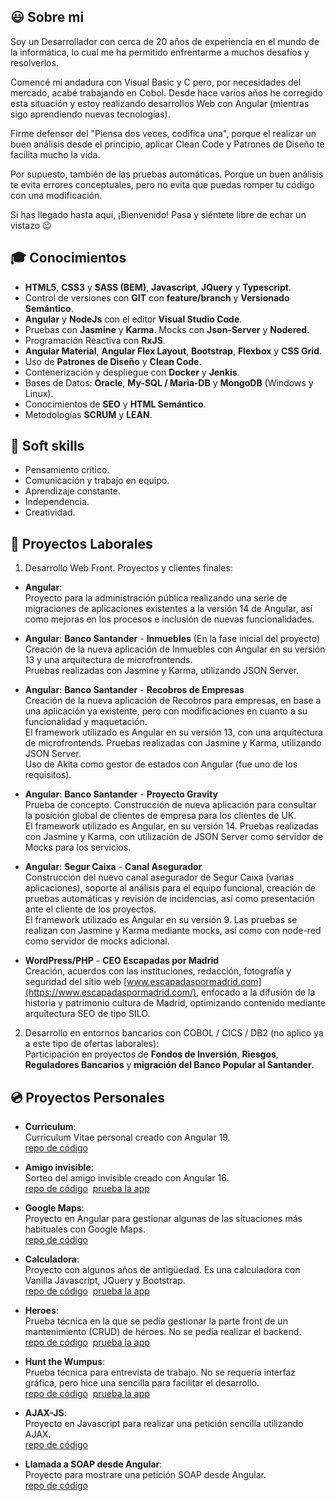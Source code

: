 ## :smiley: Sobre mi

Soy un Desarrollador con cerca de 20 años de experiencia en el mundo de la informática, lo cual me ha permitido enfrentarme a muchos desafíos y resolverlos.

Comencé mi andadura con Visual Basic y C pero, por necesidades del mercado, acabé trabajando en Cobol. Desde hace varios años he corregido esta situación y estoy realizando desarrollos Web con Angular (mientras sigo aprendiendo nuevas tecnologías).

Firme defensor del "Piensa dos veces, codifica una", porque el realizar un buen análisis desde el principio, aplicar Clean Code y Patrones de Diseño te facilita mucho la vida.

Por supuesto, también de las pruebas automáticas. Porque un buen análisis te evita errores conceptuales, pero no evita que puedas romper tu código con una modificación.

Si has llegado hasta aquí, ¡Bienvenido! Pasa y siéntete libre de echar un vistazo :wink:  

## :mortar_board: Conocimientos

- **HTML5**, **CSS3** y **SASS (BEM)**, **Javascript**, **JQuery** y **Typescript**.
- Control de versiones con **GIT** con **feature/branch** y **Versionado Semántico**.
- **Angular** y **NodeJs** con el editor **Visual Studio Code**.
- Pruebas con **Jasmine** y **Karma**. Mocks con **Json-Server** y **Nodered**.
- Programación Reactiva con **RxJS**.
- **Angular Material**, **Angular Flex Layout**, **Bootstrap**, **Flexbox** y **CSS Grid**.
- Uso de **Patrones de Diseño** y **Clean Code**.
- Contenerización y despliegue con **Docker** y **Jenkis**.
- Bases de Datos: **Oracle**, **My-SQL / Maria-DB** y **MongoDB** (Windows y Linux).
- Conocimientos de **SEO** y **HTML Semántico**.
- Metodologías **SCRUM** y **LEAN**.

## :two_men_holding_hands: Soft skills

- Pensamiento crítico.
- Comunicación y trabajo en equipo.
- Aprendizaje constante.
- Independencia.
- Creatividad.

## :triangular_ruler: Proyectos Laborales

1. Desarrollo Web Front. Proyectos y clientes finales:

  - **Angular**:\
    Proyecto para la administración pública realizando una serie de migraciones de aplicaciones existentes a la versión 14 de Angular, así como
mejoras en los procesos e inclusión de nuevas funcionalidades.

  - **Angular**: **Banco Santander** - **Inmuebles** (En la fase inicial del proyecto)\
    Creación de la nueva aplicación de Inmuebles con Angular en su versión 13 y una arquitectura de microfrontends.\
    Pruebas realizadas con Jasmine y Karma, utilizando JSON Server.

  - **Angular**: **Banco Santander** - **Recobros de Empresas**\
    Creación de la nueva aplicación de Recobros para empresas, en base a una aplicación ya existente, pero con modificaciones en cuanto a su funcionalidad y maquetación.\
    El framework utilizado es Angular en su versión 13, con una arquitectura de microfrontends. Pruebas realizadas con Jasmine y Karma, utilizando JSON Server.\
    Uso de Akita como gestor de estados con Angular (fue uno de los requisitos).

  - **Angular**: **Banco Santander** - **Proyecto Gravity**\
    Prueba de concepto. Construcción de nueva aplicación para consultar la posición global de clientes de empresa para los clientes de UK.\
    El framework utilizado es Angular, en su versión 14. Pruebas realizadas con Jasmine y Karma, con utilización de JSON Server como servidor de Mocks para los servicios.

  - **Angular**: **Segur Caixa** -  **Canal Asegurador**\
    Construcción del nuevo canal asegurador de Segur Caixa (varias aplicaciones), soporte al análisis para el equipo funcional, creación de pruebas automáticas y revisión de incidencias, así como presentación
    ante el cliente de los proyectos.\
    El framework utilizado es Angular en su versión 9. Las pruebas se realizan con Jasmine y Karma mediante mocks, así como con node-red como servidor de mocks adicional.

  - **WordPress/PHP** - **CEO Escapadas por Madrid**\
    Creación, acuerdos con las instituciones, redacción, fotografía y seguridad del sitio web [www.escapadaspormadrid.com](https://www.escapadaspormadrid.com/), enfocado a la difusión de la historia y patrimonio
    cultura de Madrid, optimizando contenido mediante arquitectura SEO de tipo SILO.
   
2. Desarrollo en entornos bancarios con COBOL / CICS / DB2 (no aplico ya a este tipo de ofertas laborales):\
   Participación en proyectos de **Fondos de Inversión**, **Riesgos**, **Reguladores Bancarios** y **migración del Banco Popular al Santander**.

## :cd: Proyectos Personales

- **Curriculum**:\
  Curriculum Vitae personal creado con Angular 19.\
  [repo de código](https://github.com/antonioubedamontero/new-curriculum)

- **Amigo invisible**:\
  Sorteo del amigo invisible creado con Angular 16.\
  [repo de código](https://github.com/antonioubedamontero/amigo-invisible)&nbsp;&nbsp;[prueba la app](https://antonioubedamontero.github.io/amigo-invisible/)
    
- **Google Maps**:\
  Proyecto en Angular para gestionar algunas de las situaciones más habituales con Google Maps.\
  [repo de código](https://github.com/antonioubedamontero/google-maps)
  
- **Calculadora**:\
  Proyecto con algunos años de antigüedad. Es una calculadora con Vanilla Javascript, JQuery y Bootstrap.\
  [repo de código](https://github.com/antonioubedamontero/calculadora)&nbsp;&nbsp;[prueba la app](https://antonioubedamontero.github.io/calculadora/)

- **Heroes**:\
  Prueba técnica en la que se pedía gestionar la parte front de un mantenimiento (CRUD) de héroes. No se pedía realizar el backend.\
  [repo de código](https://github.com/antonioubedamontero/heroes)&nbsp;&nbsp;[prueba la app](https://antonioubedamontero.github.io/heroes/heroes)

- **Hunt the Wumpus**:\
  Prueba técnica para entrevista de trabajo. No se requería interfaz gráfica, pero hice una sencilla para facilitar el desarrollo.\
  [repo de código](https://github.com/antonioubedamontero/wumpus)&nbsp;&nbsp;[prueba la app](https://antonioubedamontero.github.io/wumpus/)

- **AJAX-JS**:\
  Proyecto en Javascript para realizar una petición sencilla utilizando AJAX.\
  [repo de código](https://github.com/antonioubedamontero/AJAX-JS)

- **Llamada a SOAP desde Angular**:\
  Proyecto para mostrare una petición SOAP desde Angular.\
  [repo de código](https://github.com/antonioubedamontero/soap-angular-example)
    
<!--
**antonioubedamontero/antonioubedamontero** is a ✨ _special_ ✨ repository because its `README.md` (this file) appears on your GitHub profile.

Here are some ideas to get you started:

- 🔭 I’m currently working on ...
- 🌱 I’m currently learning ...
- 👯 I’m looking to collaborate on ...
- 🤔 I’m looking for help with ...
- 💬 Ask me about ...
- 📫 How to reach me: ...
- 😄 Pronouns: ...
- ⚡ Fun fact: ...
-->

